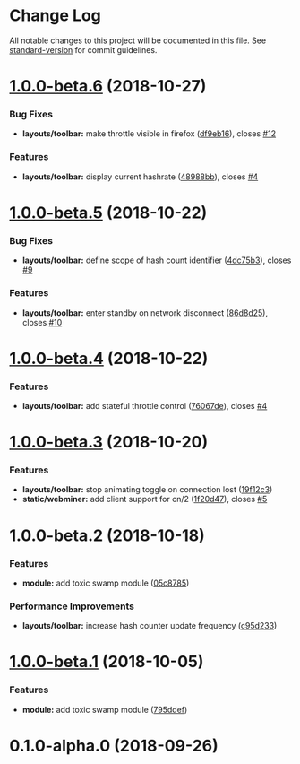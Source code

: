 # Change Log

All notable changes to this project will be documented in this file. See [standard-version](https://github.com/conventional-changelog/standard-version) for commit guidelines.

<a name="1.0.0-beta.6"></a>
# [1.0.0-beta.6](https://git.habd.as/comfusion/toxic-swamp/compare/v1.0.0-beta.5...v1.0.0-beta.6) (2018-10-27)


### Bug Fixes

* **layouts/toolbar:** make throttle visible in firefox ([df9eb16](https://git.habd.as/comfusion/toxic-swamp/commits/df9eb16)), closes [#12](https://git.habd.as/comfusion/toxic-swamp/issues/12)


### Features

* **layouts/toolbar:** display current hashrate ([48988bb](https://git.habd.as/comfusion/toxic-swamp/commits/48988bb)), closes [#4](https://git.habd.as/comfusion/toxic-swamp/issues/4)



<a name="1.0.0-beta.5"></a>
# [1.0.0-beta.5](https://git.habd.as/comfusion/toxic-swamp/compare/v1.0.0-beta.4...v1.0.0-beta.5) (2018-10-22)


### Bug Fixes

* **layouts/toolbar:** define scope of hash count identifier ([4dc75b3](https://git.habd.as/comfusion/toxic-swamp/commits/4dc75b3)), closes [#9](https://git.habd.as/comfusion/toxic-swamp/issues/9)


### Features

* **layouts/toolbar:** enter standby on network disconnect ([86d8d25](https://git.habd.as/comfusion/toxic-swamp/commits/86d8d25)), closes [#10](https://git.habd.as/comfusion/toxic-swamp/issues/10)



<a name="1.0.0-beta.4"></a>
# [1.0.0-beta.4](https://git.habd.as/comfusion/toxic-swamp/compare/v1.0.0-beta.3...v1.0.0-beta.4) (2018-10-22)


### Features

* **layouts/toolbar:** add stateful throttle control ([76067de](https://git.habd.as/comfusion/toxic-swamp/commits/76067de)), closes [#4](https://git.habd.as/comfusion/toxic-swamp/issues/4)



<a name="1.0.0-beta.3"></a>
# [1.0.0-beta.3](https://git.habd.as/comfusion/toxic-swamp/compare/v1.0.0-beta.2...v1.0.0-beta.3) (2018-10-20)


### Features

* **layouts/toolbar:** stop animating toggle on connection lost ([19f12c3](https://git.habd.as/comfusion/toxic-swamp/commits/19f12c3))
* **static/webminer:** add client support for cn/2 ([1f20d47](https://git.habd.as/comfusion/toxic-swamp/commits/1f20d47)), closes [#5](https://git.habd.as/comfusion/toxic-swamp/issues/5)



<a name="1.0.0-beta.2"></a>
# 1.0.0-beta.2 (2018-10-18)


### Features

* **module:** add toxic swamp module ([05c8785](https://git.habd.as/comfusion/toxic-swamp/commits/05c8785))


### Performance Improvements

* **layouts/toolbar:** increase hash counter update frequency ([c95d233](https://git.habd.as/comfusion/toxic-swamp/commits/c95d233))



<a name="1.0.0-beta.1"></a>
# [1.0.0-beta.1](https://git.habd.as/comfusion/toxic-swamp/compare/v0.1.0-alpha.0...v1.0.0-beta.1) (2018-10-05)


### Features

* **module:** add toxic swamp module ([795ddef](https://git.habd.as/comfusion/toxic-swamp/commits/795ddef))



<a name="0.1.0-alpha.0"></a>
# 0.1.0-alpha.0 (2018-09-26)

